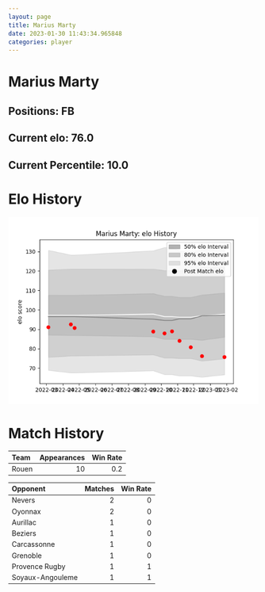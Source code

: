 ```yaml
---  
layout: page  
title: Marius Marty  
date: 2023-01-30 11:43:34.965848  
categories: player  
---
```

# Marius Marty

## Positions: FB

## Current elo: 76.0

## Current Percentile: 10.0

# Elo History


![elo history](history_MariusMarty.png)
# Match History


| Team   |   Appearances |   Win Rate |
|:-------|--------------:|-----------:|
| Rouen  |            10 |        0.2 |

| Opponent         |   Matches |   Win Rate |
|:-----------------|----------:|-----------:|
| Nevers           |         2 |          0 |
| Oyonnax          |         2 |          0 |
| Aurillac         |         1 |          0 |
| Beziers          |         1 |          0 |
| Carcassonne      |         1 |          0 |
| Grenoble         |         1 |          0 |
| Provence Rugby   |         1 |          1 |
| Soyaux-Angouleme |         1 |          1 |